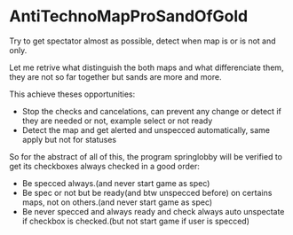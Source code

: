 # AntiTechnoMapProSandOfGold
Try to get spectator almost as possible, detect when map is or is not and only.


Let me retrive what distinguish the both maps and what differenciate them, they are not so far together but sands are more and more.


This achieve theses opportunities:
 - Stop the checks and cancelations, can prevent any change or detect if they are needed or not, example select or not ready
 - Detect the map and get alerted and unspecced automatically, same apply but not for statuses


So for the abstract of all of this, the program springlobby will be verified to get its checkboxes always checked in a good order:
 - Be specced always.(and never start game as spec)
 - Be spec or not but be ready(and btw unspecced before) on certains maps, not on others.(and never start game as spec)
 - Be never specced and always ready and check always auto unspectate if checkbox is checked.(but not start game if user is specced)
